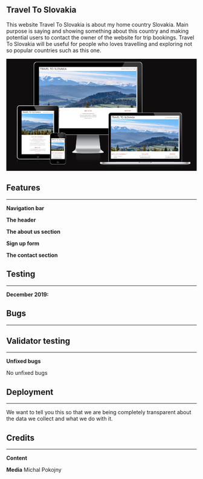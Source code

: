 ## Travel To Slovakia

This website Travel To Slovakia is about my home country Slovakia. Main purpose is saying and showing something about this country and 
making potential users to contact the owner of the website for trip bookings.
Travel To Slovakia will be useful for people who loves travelling and exploring not so popular countries such as this one. 

![responsive image](Images/responsive-image.png)

## Features
------
**Navigation bar**

**The header**

**The about us section**

**Sign up form**

**The contact section**

## Testing
------

**December 2019:** 


## Bugs
------

## Validator testing
------
**Unfixed bugs**

No unfixed bugs

## Deployment
------
We want to tell you this so that we are being completely transparent about the data we collect and what we do with it.

## Credits
------
**Content**

**Media**
Michal Pokojny
